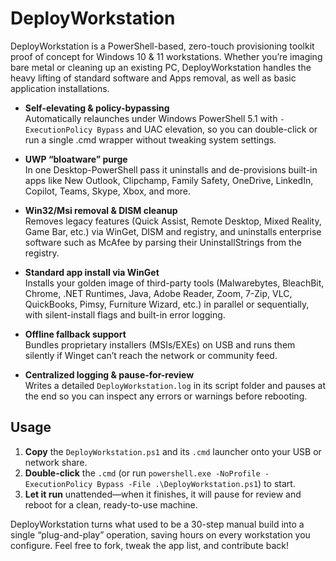 # DeployWorkstation

DeployWorkstation is a PowerShell-based, zero-touch provisioning toolkit proof of concept for Windows 10 & 11 workstations. 
Whether you’re imaging bare metal or cleaning up an existing PC, DeployWorkstation handles the heavy lifting of standard software and Apps removal, as well as basic application installations.

- **Self-elevating & policy-bypassing**  
  Automatically relaunches under Windows PowerShell 5.1 with `-ExecutionPolicy Bypass` and UAC elevation, so you can double-click or run a single .cmd wrapper without tweaking system settings.

- **UWP “bloatware” purge**  
  In one Desktop-PowerShell pass it uninstalls and de-provisions built-in apps like New Outlook, Clipchamp, Family Safety, OneDrive, LinkedIn, Copilot, Teams, Skype, Xbox, and more.

- **Win32/Msi removal & DISM cleanup**  
  Removes legacy features (Quick Assist, Remote Desktop, Mixed Reality, Game Bar, etc.) via WinGet, DISM and registry, and uninstalls enterprise software such as McAfee by parsing their UninstallStrings from the registry.

- **Standard app install via WinGet**  
  Installs your golden image of third-party tools (Malwarebytes, BleachBit, Chrome, .NET Runtimes, Java, Adobe Reader, Zoom, 7-Zip, VLC, QuickBooks, Pimsy, Furniture Wizard, etc.) in parallel or sequentially, with silent-install flags and built-in error logging.

- **Offline fallback support**  
  Bundles proprietary installers (MSIs/EXEs) on USB and runs them silently if Winget can’t reach the network or community feed.

- **Centralized logging & pause-for-review**  
  Writes a detailed `DeployWorkstation.log` in its script folder and pauses at the end so you can inspect any errors or warnings before rebooting.

## Usage

1. **Copy** the `DeployWorkstation.ps1` and its `.cmd` launcher onto your USB or network share.  
2. **Double-click** the `.cmd` (or run `powershell.exe -NoProfile -ExecutionPolicy Bypass -File .\DeployWorkstation.ps1`) to start.  
3. **Let it run** unattended—when it finishes, it will pause for review and reboot for a clean, ready-to-use machine.

DeployWorkstation turns what used to be a 30-step manual build into a single “plug-and-play” operation, saving hours on every workstation you configure. 
Feel free to fork, tweak the app list, and contribute back!  
